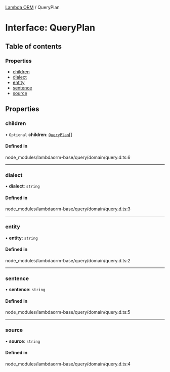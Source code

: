 [Lambda ORM](../README.md) / QueryPlan

# Interface: QueryPlan

## Table of contents

### Properties

- [children](QueryPlan.md#children)
- [dialect](QueryPlan.md#dialect)
- [entity](QueryPlan.md#entity)
- [sentence](QueryPlan.md#sentence)
- [source](QueryPlan.md#source)

## Properties

### children

• `Optional` **children**: [`QueryPlan`](QueryPlan.md)[]

#### Defined in

node_modules/lambdaorm-base/query/domain/query.d.ts:6

___

### dialect

• **dialect**: `string`

#### Defined in

node_modules/lambdaorm-base/query/domain/query.d.ts:3

___

### entity

• **entity**: `string`

#### Defined in

node_modules/lambdaorm-base/query/domain/query.d.ts:2

___

### sentence

• **sentence**: `string`

#### Defined in

node_modules/lambdaorm-base/query/domain/query.d.ts:5

___

### source

• **source**: `string`

#### Defined in

node_modules/lambdaorm-base/query/domain/query.d.ts:4

